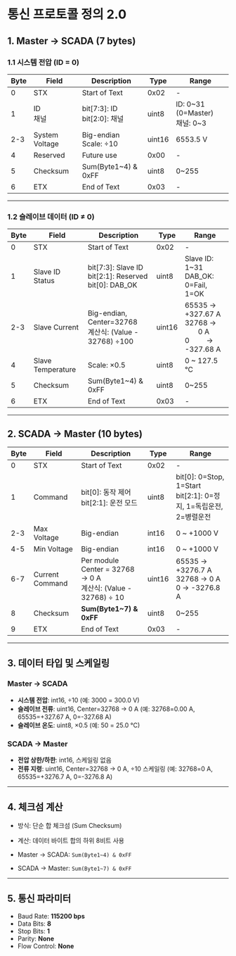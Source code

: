 # 통신 프로토콜 정의 2.0

## 1. Master → SCADA (7 bytes)

### 1.1 시스템 전압 (ID = 0)
| Byte | Field | Description | Type | Range |
|------|-------|-------------|------|---------|
| 0 | STX | Start of Text | 0x02 | - |
| 1 |  ID<br>채널| bit[7:3]: ID<br>bit[2:0]: 채널| uint8 |  ID: 0~31 (0=Master)<br>채널: 0~3 |
| 2-3 | System Voltage | Big-endian<br>Scale: ÷10 | uint16 | 6553.5 V | 
| 4 | Reserved | Future use | 0x00 | - |
| 5 | Checksum | Sum(Byte1~4) & 0xFF | uint8 | 0~255 |
| 6 | ETX | End of Text | 0x03 | - |

---

### 1.2 슬레이브 데이터 (ID ≠ 0)
| Byte | Field | Description | Type | Range |
|------|-------|-------------|------|---------|
| 0 | STX | Start of Text | 0x02 | - |
| 1 | Slave ID<br>Status | bit[7:3]: Slave ID<br>bit[2:1]: Reserved<br>bit[0]: DAB_OK | uint8 | Slave ID: 1~31<br>DAB_OK: 0=Fail, 1=OK |
| 2-3 | Slave Current | Big-endian, Center=32768<br>계산식: (Value - 32768) ÷100 | uint16 | 65535 → +327.67 A<br>32768 → &nbsp;&nbsp;&nbsp;&nbsp;&nbsp;&nbsp;&nbsp;0 A<br>0&nbsp;&nbsp;&nbsp;&nbsp;&nbsp;&nbsp;&nbsp;&nbsp;&nbsp;→ -327.68 A |
| 4 | Slave Temperature | Scale: ×0.5 | uint8 | 0 ~ 127.5 °C |
| 5 | Checksum | Sum(Byte1~4) & 0xFF | uint8 | 0~255 |
| 6 | ETX | End of Text | 0x03 | - |

---

## 2. SCADA → Master (10 bytes)

| Byte | Field | Description | Type | Range |
|------|-------|-------------|------|---------|
| 0 | STX | Start of Text | 0x02 | - |
| 1 | Command | bit[0]: 동작 제어<br>bit[2:1]: 운전 모드 | uint8 | bit[0]: 0=Stop, 1=Start<br>bit[2:1]: 0=정지, 1=독립운전, 2=병렬운전 |
| 2-3 | Max Voltage | Big-endian | int16 | 0 ~ +1000 V |
| 4-5 | Min Voltage | Big-endian | int16 | 0 ~ +1000 V |
| 6-7 | Current Command | Per module<br>Center = 32768 → 0 A<br>계산식: (Value - 32768) ÷ 10 | uint16 | 65535 → +3276.7 A<br>32768 → 0 A<br>0 → -3276.8 A |
| 8 | Checksum | **Sum(Byte1~7) & 0xFF** | uint8 | 0~255 |
| 9 | ETX | End of Text | 0x03 | - |

---
## 3. 데이터 타입 및 스케일링

### Master → SCADA
- **시스템 전압**: int16, ÷10 (예: 3000 = 300.0 V)  
- **슬레이브 전류**: uint16, Center=32768 → 0 A (예: 32768=0.00 A, 65535=+327.67 A, 0=-327.68 A)  
- **슬레이브 온도**: uint8, ×0.5 (예: 50 = 25.0 °C)

### SCADA → Master
- **전압 상한/하한**: int16, 스케일링 없음
- **전류 지령**: uint16, Center=32768 → 0 A, ÷10 스케일링 (예: 32768=0 A, 65535=+3276.7 A, 0=-3276.8 A)

---

## 4. 체크섬 계산

- 방식: 단순 합 체크섬 (Sum Checksum)  
- 계산: 데이터 바이트 합의 하위 8비트 사용  

- Master → SCADA: `Sum(Byte1~4) & 0xFF`  
- SCADA → Master: `Sum(Byte1~7) & 0xFF`  

---

## 5. 통신 파라미터

- Baud Rate: **115200 bps**  
- Data Bits: **8**  
- Stop Bits: **1**  
- Parity: **None**  
- Flow Control: **None**  
